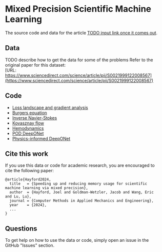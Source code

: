 # Mixed Precision Scientific Machine Learning

The source code and data for the article [TODO input link once it comes out](https://...).

## Data

TODO describe how to get the data for some of the problems
Refer to the original paper for this dataset:  
[URL: https://www.sciencedirect.com/science/article/pii/S0021999122008567](https://www.sciencedirect.com/science/article/pii/S0021999122008567)

## Code

- [Loss landscape and gradient analysis](loss-landscape/)
- [Burgers equation](pinns/dde_burgers_mixed.ipynb)
- [Inverse Navier-Stokes](pinns/Navier_Stokes_Inverse)
- [Kovasznay flow](pinns/Kovasznay_Flow)
- [Hemodynamics](pinns/Hemodynamics)
- [POD DeepONet](DeepOnet/LIW_POD_DeepOnet)
- [Physics-informed DeepONet](DeepOnet/PI-Diffusion-Reaction-Equation)

## Cite this work

If you use this data or code for academic research, you are encouraged to cite the following paper:

```
@article{Hayford2024,
  title   = {Speeding up and reducing memory usage for scientific machine learning via mixed precision},
  author  = {Hayford, Joel and Goldman-Wetzler, Jacob and Wang, Eric and Lu, Lu},
  journal = {Computer Methods in Applied Mechanics and Engineering},
  year    = {2024},
  ...
}
```

## Questions

To get help on how to use the data or code, simply open an issue in the GitHub "Issues" section.
